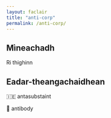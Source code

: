 ```yaml
---
layout: faclair
title: "anti-corp"
permalink: /anti-corp/
---
```


## Mìneachadh

Ri thighinn

## Eadar-theangachaidhean

&#x1f1ee;&#x1f1ea; antasubstaint

&#x1f3f4;&#xe0067;&#xe0062;&#xe0065;&#xe006e;&#xe0067;&#xe007f; antibody